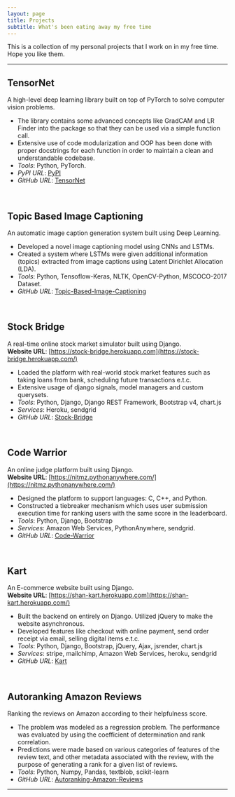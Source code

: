 ```yaml
---
layout: page
title: Projects
subtitle: What's been eating away my free time
---
```


This is a collection of my personal projects that I work on in my free time. Hope you like them.

---

## TensorNet

A high-level deep learning library built on top of PyTorch to solve computer vision problems.

- The library contains some advanced concepts like GradCAM and LR Finder into the package so that they can be used via a simple function call.
- Extensive use of code modularization and OOP has been done with proper docstrings for each function in order to maintain a clean and understandable codebase.
- _Tools_: Python, PyTorch.
- _PyPI URL_: [PyPI](https://pypi.org/project/torch-tensornet/)
- _GitHub URL_: [TensorNet](https://github.com/shan18/TensorNet)

<br/>

## Topic Based Image Captioning

An automatic image caption generation system built using Deep Learning.

- Developed a novel image captioning model using CNNs and LSTMs.
- Created a system where LSTMs were given additional information (topics) extracted from image captions using Latent Dirichlet Allocation (LDA).
- _Tools_: Python, Tensoflow-Keras, NLTK, OpenCV-Python, MSCOCO-2017 Dataset.
- _GitHub URL_: [Topic-Based-Image-Captioning](https://github.com/shan18/Topic-Based-Image-Captioning)

<br/>

## Stock Bridge

A real-time online stock market simulator built using Django.  
**Website URL**: [https://stock-bridge.herokuapp.com](https://stock-bridge.herokuapp.com/)

- Loaded the platform with real-world stock market features such as taking loans from bank, scheduling future transactions e.t.c.
- Extensive usage of django signals, model managers and custom querysets.
- _Tools_: Python, Django, Django REST Framework, Bootstrap v4, chart.js
- _Services_: Heroku, sendgrid
- _GitHub URL_: [Stock-Bridge](https://github.com/shan18/Stock-Bridge)

<br/>

## Code Warrior

An online judge platform built using Django.  
**Website URL**: [https://nitmz.pythonanywhere.com/](https://nitmz.pythonanywhere.com/)

- Designed the platform to support languages: C, C++, and Python.
- Constructed a tiebreaker mechanism which uses user submission execution time for ranking users with the same score in the leaderboard.
- _Tools_: Python, Django, Bootstrap
- _Services_: Amazon Web Services, PythonAnywhere, sendgrid.
- _GitHub URL_: [Code-Warrior](https://github.com/shan18/Code-Warrior)

<br/>

## Kart

An E-commerce website built using Django.  
**Website URL**: [https://shan-kart.herokuapp.com](https://shan-kart.herokuapp.com/)

- Built the backend on entirely on Django. Utilized jQuery to make the website asynchronous.
- Developed features like checkout with online payment, send order receipt via email, selling digital items e.t.c.
- _Tools_: Python, Django, Bootstrap, jQuery, Ajax, jsrender, chart.js
- _Services_: stripe, mailchimp, Amazon Web Services, heroku, sendgrid
- _GitHub URL_: [Kart](https://github.com/shan18/Kart)

<br/>

## Autoranking Amazon Reviews

Ranking the reviews on Amazon according to their helpfulness score.

- The problem was modeled as a regression problem. The performance was evaluated by using the coefficient of determination and rank correlation.
- Predictions were made based on various categories of features of the review text, and other metadata associated with the review, with the purpose of generating a rank for a given list of reviews.
- _Tools_: Python, Numpy, Pandas, textblob, scikit-learn
- _GitHub URL_: [Autoranking-Amazon-Reviews](https://github.com/shan18/Autoranking-Amazon-Reviews)

---
